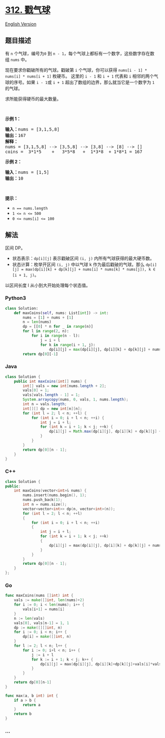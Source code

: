 # [312. 戳气球](https://leetcode-cn.com/problems/burst-balloons)

[English Version](/solution/0300-0399/0312.Burst%20Balloons/README_EN.md)

## 题目描述

<!-- 这里写题目描述 -->

<p>有 <code>n</code> 个气球，编号为<code>0</code> 到 <code>n - 1</code>，每个气球上都标有一个数字，这些数字存在数组 <code>nums</code> 中。</p>

<p>现在要求你戳破所有的气球。戳破第 <code>i</code> 个气球，你可以获得 <code>nums[i - 1] * nums[i] * nums[i + 1]</code> 枚硬币。 这里的 <code>i - 1</code> 和 <code>i + 1</code> 代表和 <code>i</code> 相邻的两个气球的序号。如果 <code>i - 1</code>或 <code>i + 1</code> 超出了数组的边界，那么就当它是一个数字为 <code>1</code> 的气球。</p>

<p>求所能获得硬币的最大数量。</p>

<p> </p>
<strong>示例 1：</strong>

<pre>
<strong>输入：</strong>nums = [3,1,5,8]
<strong>输出：</strong>167
<strong>解释：</strong>
nums = [3,1,5,8] --> [3,5,8] --> [3,8] --> [8] --> []
coins =  3*1*5    +   3*5*8   +  1*3*8  + 1*8*1 = 167</pre>

<p><strong>示例 2：</strong></p>

<pre>
<strong>输入：</strong>nums = [1,5]
<strong>输出：</strong>10
</pre>

<p> </p>

<p><strong>提示：</strong></p>

<ul>
	<li><code>n == nums.length</code></li>
	<li><code>1 <= n <= 500</code></li>
	<li><code>0 <= nums[i] <= 100</code></li>
</ul>

## 解法

<!-- 这里可写通用的实现逻辑 -->

区间 DP。

- 状态表示：`dp[i][j]` 表示戳破区间 `(i, j)` 内所有气球获得的最大硬币数。
- 状态计算：枚举开区间 `(i, j)` 中以气球 k 作为最后戳破的气球。那么 `dp[i][j] = max(dp[i][k] + dp[k][j] + nums[i] * nums[k] * nums[j]), k ∈ [i + 1, j)`。

以区间长度 l 从小到大开始处理每个状态值。

<!-- tabs:start -->

### **Python3**

<!-- 这里可写当前语言的特殊实现逻辑 -->

```python
class Solution:
    def maxCoins(self, nums: List[int]) -> int:
        nums = [1] + nums + [1]
        n = len(nums)
        dp = [[0] * n for _ in range(n)]
        for l in range(2, n):
            for i in range(n - l):
                j = i + l
                for k in range(i + 1, j):
                    dp[i][j] = max(dp[i][j], dp[i][k] + dp[k][j] + nums[i] * nums[k] * nums[j])
        return dp[0][-1]
```

### **Java**

<!-- 这里可写当前语言的特殊实现逻辑 -->

```java
class Solution {
    public int maxCoins(int[] nums) {
        int[] vals = new int[nums.length + 2];
        vals[0] = 1;
        vals[vals.length - 1] = 1;
        System.arraycopy(nums, 0, vals, 1, nums.length);
        int n = vals.length;
        int[][] dp = new int[n][n];
        for (int l = 2; l < n; ++l) {
            for (int i = 0; i + l < n; ++i) {
                int j = i + l;
                for (int k = i + 1; k < j; ++k) {
                    dp[i][j] = Math.max(dp[i][j], dp[i][k] + dp[k][j] + vals[i] * vals[k] * vals[j]);
                }
            }
        }
        return dp[0][n - 1];
    }
}
```

### **C++**

```cpp
class Solution {
public:
    int maxCoins(vector<int>& nums) {
        nums.insert(nums.begin(), 1);
        nums.push_back(1);
        int n = nums.size();
        vector<vector<int>> dp(n, vector<int>(n));
        for (int l = 2; l < n; ++l)
        {
            for (int i = 0; i + l < n; ++i)
            {
                int j = i + l;
                for (int k = i + 1; k < j; ++k)
                {
                    dp[i][j] = max(dp[i][j], dp[i][k] + dp[k][j] + nums[i] * nums[k] * nums[j]);
                }
            }
        }
        return dp[0][n - 1];
    }
};
```

### **Go**

```go
func maxCoins(nums []int) int {
	vals := make([]int, len(nums)+2)
	for i := 0; i < len(nums); i++ {
		vals[i+1] = nums[i]
	}
	n := len(vals)
	vals[0], vals[n-1] = 1, 1
	dp := make([][]int, n)
	for i := 0; i < n; i++ {
		dp[i] = make([]int, n)
	}
	for l := 2; l < n; l++ {
		for i := 0; i+l < n; i++ {
			j := i + l
			for k := i + 1; k < j; k++ {
				dp[i][j] = max(dp[i][j], dp[i][k]+dp[k][j]+vals[i]*vals[k]*vals[j])
			}
		}
	}
	return dp[0][n-1]
}

func max(a, b int) int {
	if a > b {
		return a
	}
	return b
}
```

### **...**

```

```

<!-- tabs:end -->
